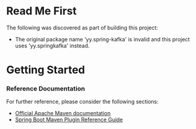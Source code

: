 # Read Me First
The following was discovered as part of building this project:

* The original package name 'yy.spring-kafka' is invalid and this project uses 'yy.springkafka' instead.

# Getting Started

### Reference Documentation
For further reference, please consider the following sections:

* [Official Apache Maven documentation](https://maven.apache.org/guides/index.html)
* [Spring Boot Maven Plugin Reference Guide](https://docs.spring.io/spring-boot/docs/2.2.7.RELEASE/maven-plugin/)

